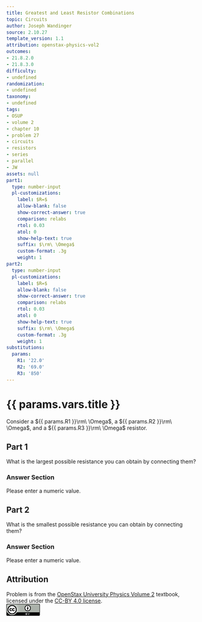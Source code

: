 ```yaml
---
title: Greatest and Least Resistor Combinations
topic: Circuits
author: Joseph Wandinger
source: 2.10.27
template_version: 1.1
attribution: openstax-physics-vol2
outcomes:
- 21.8.2.0
- 21.8.3.0
difficulty:
- undefined
randomization:
- undefined
taxonomy:
- undefined
tags:
- OSUP
- volume 2
- chapter 10
- problem 27
- circuits
- resistors
- series
- parallel
- JW
assets: null
part1:
  type: number-input
  pl-customizations:
    label: $R=$
    allow-blank: false
    show-correct-answer: true
    comparison: relabs
    rtol: 0.03
    atol: 0
    show-help-text: true
    suffix: $\rm\ \Omega$
    custom-format: .3g
    weight: 1
part2:
  type: number-input
  pl-customizations:
    label: $R=$
    allow-blank: false
    show-correct-answer: true
    comparison: relabs
    rtol: 0.03
    atol: 0
    show-help-text: true
    suffix: $\rm\ \Omega$
    custom-format: .3g
    weight: 1
substitutions:
  params:
    R1: '22.0'
    R2: '69.0'
    R3: '850'
---
```

# {{ params.vars.title }}
Consider a ${{ params.R1 }}\rm\ \Omega$, a ${{ params.R2 }}\rm\ \Omega$, and a ${{ params.R3 }}\rm\ \Omega$ resistor.

## Part 1

What is the largest possible resistance you can obtain by connecting them?

### Answer Section

Please enter a numeric value.

## Part 2

What is the smallest possible resistance you can obtain by connecting them?

### Answer Section

Please enter a numeric value.

## Attribution

Problem is from the [OpenStax University Physics Volume 2](https://openstax.org/details/books/university-physics-volume-2) textbook, licensed under the [CC-BY 4.0 license](https://creativecommons.org/licenses/by/4.0/).<br>![Image representing the Creative Commons 4.0 BY license.](https://raw.githubusercontent.com/firasm/bits/master/by.png)